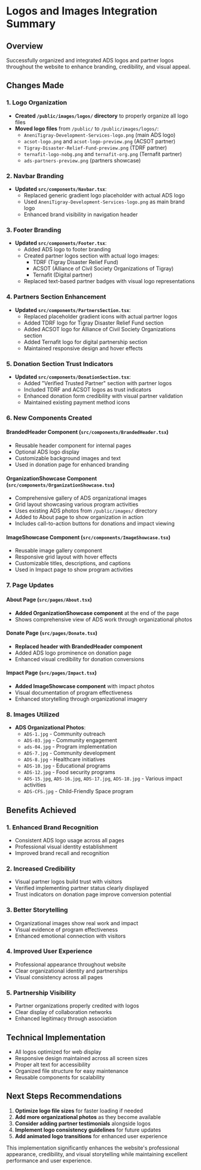 # Logos and Images Integration Summary

## Overview
Successfully organized and integrated ADS logos and partner logos throughout the website to enhance branding, credibility, and visual appeal.

## Changes Made

### 1. Logo Organization
- **Created `/public/images/logos/` directory** to properly organize all logo files
- **Moved logo files** from `/public/` to `/public/images/logos/`:
  - `AneniTigray-Development-Services-logo.png` (main ADS logo)
  - `acsot-logo.png` and `acsot-logo-preview.png` (ACSOT partner)
  - `Tigray-Disaster-Relief-Fund-preview.png` (TDRF partner)
  - `ternafit-logo-nobg.png` and `ternafit-org.png` (Ternafit partner)
  - `ads-partners-preview.png` (partners showcase)

### 2. Navbar Branding
- **Updated `src/components/Navbar.tsx`**:
  - Replaced generic gradient logo placeholder with actual ADS logo
  - Used `AneniTigray-Development-Services-logo.png` as main brand logo
  - Enhanced brand visibility in navigation header

### 3. Footer Branding
- **Updated `src/components/Footer.tsx`**:
  - Added ADS logo to footer branding
  - Created partner logos section with actual logo images:
    - TDRF (Tigray Disaster Relief Fund)
    - ACSOT (Alliance of Civil Society Organizations of Tigray)  
    - Ternafit (Digital partner)
  - Replaced text-based partner badges with visual logo representations

### 4. Partners Section Enhancement
- **Updated `src/components/PartnersSection.tsx`**:
  - Replaced placeholder gradient icons with actual partner logos
  - Added TDRF logo for Tigray Disaster Relief Fund section
  - Added ACSOT logo for Alliance of Civil Society Organizations section
  - Added Ternafit logo for digital partnership section
  - Maintained responsive design and hover effects

### 5. Donation Section Trust Indicators
- **Updated `src/components/DonationSection.tsx`**:
  - Added "Verified Trusted Partner" section with partner logos
  - Included TDRF and ACSOT logos as trust indicators
  - Enhanced donation form credibility with visual partner validation
  - Maintained existing payment method icons

### 6. New Components Created

#### BrandedHeader Component (`src/components/BrandedHeader.tsx`)
- Reusable header component for internal pages
- Optional ADS logo display
- Customizable background images and text
- Used in donation page for enhanced branding

#### OrganizationShowcase Component (`src/components/OrganizationShowcase.tsx`)
- Comprehensive gallery of ADS organizational images
- Grid layout showcasing various program activities
- Uses existing ADS photos from `/public/images/` directory
- Added to About page to show organization in action
- Includes call-to-action buttons for donations and impact viewing

#### ImageShowcase Component (`src/components/ImageShowcase.tsx`)
- Reusable image gallery component
- Responsive grid layout with hover effects
- Customizable titles, descriptions, and captions
- Used in Impact page to show program activities

### 7. Page Updates

#### About Page (`src/pages/About.tsx`)
- **Added OrganizationShowcase component** at the end of the page
- Shows comprehensive view of ADS work through organizational photos

#### Donate Page (`src/pages/Donate.tsx`)
- **Replaced header with BrandedHeader component**
- Added ADS logo prominence on donation page
- Enhanced visual credibility for donation conversions

#### Impact Page (`src/pages/Impact.tsx`)
- **Added ImageShowcase component** with impact photos
- Visual documentation of program effectiveness
- Enhanced storytelling through organizational imagery

### 8. Images Utilized
- **ADS Organizational Photos**:
  - `ADS-1.jpg` - Community outreach
  - `ADS-03.jpg` - Community engagement  
  - `ads-04.jpg` - Program implementation
  - `ADS-7.jpg` - Community development
  - `ADS-8.jpg` - Healthcare initiatives
  - `ADS-10.jpg` - Educational programs
  - `ADS-12.jpg` - Food security programs
  - `ADS-15.jpg`, `ADS-16.jpg`, `ADS-17.jpg`, `ADS-18.jpg` - Various impact activities
  - `ADS-CFS.jpg` - Child-Friendly Space program

## Benefits Achieved

### 1. Enhanced Brand Recognition
- Consistent ADS logo usage across all pages
- Professional visual identity establishment
- Improved brand recall and recognition

### 2. Increased Credibility
- Visual partner logos build trust with visitors
- Verified implementing partner status clearly displayed
- Trust indicators on donation page improve conversion potential

### 3. Better Storytelling
- Organizational images show real work and impact
- Visual evidence of program effectiveness
- Enhanced emotional connection with visitors

### 4. Improved User Experience
- Professional appearance throughout website
- Clear organizational identity and partnerships
- Visual consistency across all pages

### 5. Partnership Visibility
- Partner organizations properly credited with logos
- Clear display of collaboration networks
- Enhanced legitimacy through association

## Technical Implementation
- All logos optimized for web display
- Responsive design maintained across all screen sizes
- Proper alt text for accessibility
- Organized file structure for easy maintenance
- Reusable components for scalability

## Next Steps Recommendations
1. **Optimize logo file sizes** for faster loading if needed
2. **Add more organizational photos** as they become available
3. **Consider adding partner testimonials** alongside logos
4. **Implement logo consistency guidelines** for future updates
5. **Add animated logo transitions** for enhanced user experience

This implementation significantly enhances the website's professional appearance, credibility, and visual storytelling while maintaining excellent performance and user experience.
